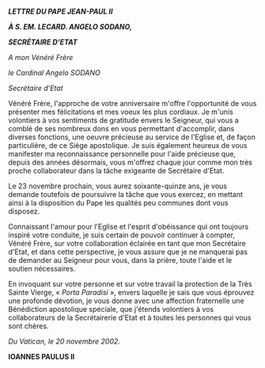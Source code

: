 ***LETTRE DU PAPE JEAN-PAUL II***

***À S. EM. LE******CARD. ANGELO SODANO,***

***SECRÉTAIRE D'ETAT***

*A mon Vénéré Frère*

*le Cardinal Angelo SODANO*

*Secrétaire d'Etat*

Vénéré Frère, l'approche de votre anniversaire m'offre l'opportunité de vous présenter mes félicitations et mes voeux les plus cordiaux. Je m'unis volontiers à vos sentiments de gratitude envers le Seigneur, qui vous a comblé de ses nombreux dons en vous permettant d'accomplir, dans diverses fonctions, une oeuvre précieuse au service de l'Eglise et, de façon particulière, de ce Siège apostolique. Je suis également heureux de vous manifester ma reconnaissance personnelle pour l'aide précieuse que, depuis des années désormais, vous m'offrez chaque jour comme mon très proche collaborateur dans la tâche exigeante de Secrétaire d'Etat.

Le 23 novembre prochain, vous aurez soixante-quinze ans, je vous demande toutefois de poursuivre la tâche que vous exercez, en mettant ainsi à la disposition du Pape les qualités peu communes dont vous disposez.

Connaissant l'amour pour l'Eglise et l'esprit d'obéissance qui ont toujours inspiré votre conduite, je suis certain de pouvoir continuer à compter, Vénéré Frère, sur votre collaboration éclairée en tant que mon Secrétaire d'Etat, et dans cette perspective, je vous assure que je ne manquerai pas de demander au Seigneur pour vous, dans la prière, toute l'aide et le soutien nécessaires.

En invoquant sur votre personne et sur votre travail la protection de la Très Sainte Vierge, « *Porta Paradisi* », envers laquelle je sais que vous éprouvez une profonde dévotion, je vous donne avec une affection fraternelle une Bénédiction apostolique spéciale, que j'étends volontiers à vos collaborateurs de la Secrétairerie d'Etat et à toutes les personnes qui vous sont chères.

*Du Vatican, le 20 novembre 2002.*

**IOANNES PAULUS II**